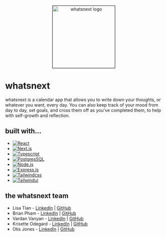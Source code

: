 <p align="center"><img src="https://i.ibb.co/dByD4H7/Pastel-Colorful-Aesthetic-Minimalist-Gradient-Ombre-Elegant-Oval-Brand-Business-Logo.png" alt="whatsnext logo" height="200" border="1" /></p>

# whatsnext
whatsnext is a calendar app that allows you to write down your thoughts, or whatever you want, every day. You can also keep track of your mood from day to day, set goals, and cross them off as you've completed them, to help with self-growth and reflection.

## built with...
* [![React][react.js]][react-url]
* [![Next.js][nextjs.com]][nextjs-url]
* [![Typescript][typescript.com]][typescript-url]
* [![PostgresSQL][postgres.dev]][postgres-url]
* [![Node.js][node.com]][node-url]
* [![Express.js][express.com]][express-url]
* [![Tailwindcss][tailwindcss.com]][tailwindcss-url]
* [![Tailwindui][tailwindui.com]][tailwindui-url]

## the whatsnext team
* Lisa Tian - [LinkedIn](https://www.linkedin.com/in/lisatian-/) | [GitHub](https://github.com/lisatiann)
* Brian Pham - [LinkedIn](https://www.linkedin.com/in/brpham13/) | [GitHub](https://github.com/briannpham)
* Vardan Vanyan - [LinkedIn](https://www.linkedin.com/in/vardanvanyan/) | [GitHub](https://github.com/chopsquad)
* Krisette Odegard - [LinkedIn](https://www.linkedin.com/in/krisette) | [GitHub](https://github.com/krisette)
* Otis Jones - [LinkedIn](https://www.linkedin.com/in/otisjones/) | [GitHub](https://github.com/Otis-Jones)


<!-- MARKDOWN LINKS & IMAGES -->

[react.js]: https://img.shields.io/badge/React-20232A?style=for-the-badge&logo=react&logoColor=61DAFB
[react-url]: https://reactjs.org/
[postgres.dev]: https://img.shields.io/badge/PostgreSQL-316192?style=for-the-badge&logo=postgresql&logoColor=white
[postgres-url]: https://www.postgresql.org/
[electron.com]: https://img.shields.io/badge/Electron-191970?style=for-the-badge&logo=Electron&logoColor=white
[electron-url]: https://www.electronjs.org/
[tailwindcss.com]: https://img.shields.io/badge/Tailwind_CSS-38B2AC?style=for-the-badge&logo=tailwind-css&logoColor=white
[tailwindcss-url]: https://tailwindcss.com/
[tailwindui.com]: https://img.shields.io/badge/Tailwind_UI-38B2AC?style=for-the-badge&logo=tailwind-css&logoColor=white
[tailwindui-url]: https://tailwindui.com/
[node.com]: https://img.shields.io/badge/Node.js-43853D?style=for-the-badge&logo=node.js&logoColor=white
[node-url]: https://nodejs.org/en/
[express.com]: https://img.shields.io/badge/Express.js-404D59?style=for-the-badge
[express-url]: https://expressjs.com/
[typescript.com]: https://img.shields.io/badge/TypeScript-007ACC?style=for-the-badge&logo=typescript&logoColor=white
[typescript-url]: https://www.typescriptlang.org/
[webpack.com]: https://img.shields.io/badge/webpack-%238DD6F9.svg?style=for-the-badge&logo=webpack&logoColor=black
[webpack-url]: https://webpack.js.org/
[nextjs.com]: https://img.shields.io/badge/Next-black?style=for-the-badge&logo=next.js&logoColor=white
[nextjs-url]: https://nextjs.org/
